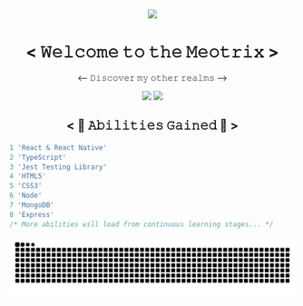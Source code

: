 <div align="center">
  <img src="https://media.giphy.com/media/wwg1suUiTbCY8H8vIA/giphy-downsized-large.gif" width="200"/>
  <h1>< 𝚆𝚎𝚕𝚌𝚘𝚖𝚎 𝚝𝚘 𝚝𝚑𝚎 𝙼𝚎𝚘𝚝𝚛𝚒𝚡 ></h1>
  <p> <-- 𝙳𝚒𝚜𝚌𝚘𝚟𝚎𝚛 𝚖𝚢 𝚘𝚝𝚑𝚎𝚛 𝚛𝚎𝚊𝚕𝚖𝚜 --> </p>
  <div>
    <a href="https://dev.to/pixelrena" target="_blank"><img src="https://img.shields.io/badge/dev.to-0A0A0A?style=for-the-badge&logo=dev.to&logoColor=green"/></a>
    <a href="https://www.linkedin.com/in/sdean00/"><img src="https://img.shields.io/badge/linkedin-%230077B5.svg?style=for-the-badge&logo=linkedin&logoColor=green"/></a>
    
  </div>

  <h2>< 🔋 𝙰𝚋𝚒𝚕𝚒𝚝𝚒𝚎𝚜 𝙶𝚊𝚒𝚗𝚎𝚍 🔋 ></h2>
</div>

```javascript
1 'React & React Native'
2 'TypeScript'
3 'Jest Testing Library'
4 'HTML5'
5 'CSS3'
6 'Node'
7 'MongoDB'
8 'Express'
/* More abilities will load from continuous learning stages... */
```

![Snake animation](https://github.com/pixelRena/pixelRena/blob/output/github-contribution-grid-snake.svg)
